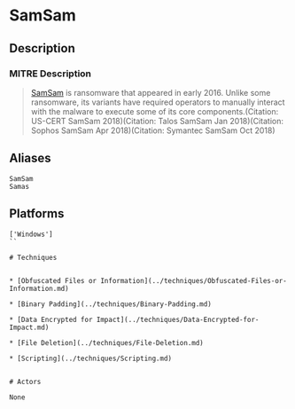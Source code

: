 
# SamSam

## Description

### MITRE Description

> [SamSam](https://attack.mitre.org/software/S0370) is ransomware that appeared in early 2016. Unlike some ransomware, its variants have required operators to manually interact with the malware to execute some of its core components.(Citation: US-CERT SamSam 2018)(Citation: Talos SamSam Jan 2018)(Citation: Sophos SamSam Apr 2018)(Citation: Symantec SamSam Oct 2018)

## Aliases

```
SamSam
Samas
```

## Platforms

```
['Windows']
``

# Techniques


* [Obfuscated Files or Information](../techniques/Obfuscated-Files-or-Information.md)

* [Binary Padding](../techniques/Binary-Padding.md)
    
* [Data Encrypted for Impact](../techniques/Data-Encrypted-for-Impact.md)
    
* [File Deletion](../techniques/File-Deletion.md)
    
* [Scripting](../techniques/Scripting.md)
    

# Actors

None
